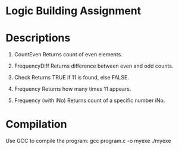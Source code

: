 # Logic Building Assignment

# Descriptions

1. CountEven
   Returns count of even elements.

2. FrequencyDiff
   Returns difference between even and odd counts.

3. Check
   Returns TRUE if 11 is found, else FALSE.

4. Frequency
   Returns how many times 11 appears.

5. Frequency (with iNo)
   Returns count of a specific number iNo.

# Compilation

Use GCC to compile the program:
gcc program.c -o myexe
./myexe
